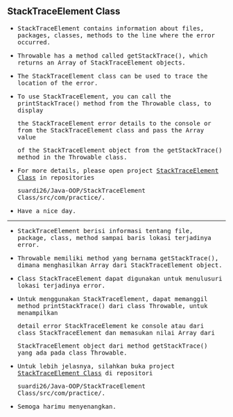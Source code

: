 ## StackTraceElement Class

- <samp>StackTraceElement contains information about files, packages, classes, methods to the line where the error occurred.</samp>

- <samp>Throwable has a method called getStackTrace(), which returns an Array of StackTraceElement objects.</samp>

- <samp>The StackTraceElement class can be used to trace the location of the error.</samp>

- <samp>To use StackTraceElement, you can call the printStackTrace() method from the Throwable class, to display</samp>
 
  <samp>the StackTraceElement error details to the console or from the StackTraceElement class and pass the Array value</samp>
  
  <samp>of the StackTraceElement object from the getStackTrace() method in the Throwable class.</samp>
  
- <samp>For more details, please open project [StackTraceElement Class](https://github.com/suardi26/Java-OOP/tree/main/StackTraceElement%20Class/src/com/practice) in repositories</samp> 

  <samp>suardi26/Java-OOP/StackTraceElement Class/src/com/practice/.</samp>

- <samp>Have a nice day.</samp>

---

- <samp>StackTraceElement berisi informasi tentang file, package, class, method sampai baris lokasi terjadinya error.</samp>

- <samp>Throwable memiliki method yang bernama getStackTrace(), dimana menghasilkan Array dari StackTraceElement object.</samp>

- <samp>Class StackTraceElement dapat digunakan untuk menulusuri lokasi terjadinya error.</samp>

- <samp>Untuk menggunakan StackTraceElement, dapat memanggil method printStackTrace() dari class Throwable, untuk menampilkan</samp>

  <samp>detail error StackTraceElement ke console atau dari class StackTraceElement dan memasukan nilai Array dari</samp> 
  
  <samp>StackTraceElement object dari method getStackTrace() yang ada pada class Throwable.</samp>
  
- <samp>Untuk lebih jelasnya, silahkan buka project [StackTraceElement Class](https://github.com/suardi26/Java-OOP/tree/main/StackTraceElement%20Class/src/com/practice) di repositori</samp> 

  <samp>suardi26/Java-OOP/StackTraceElement Class/src/com/practice/.</samp>

- <samp>Semoga harimu menyenangkan.</samp>


